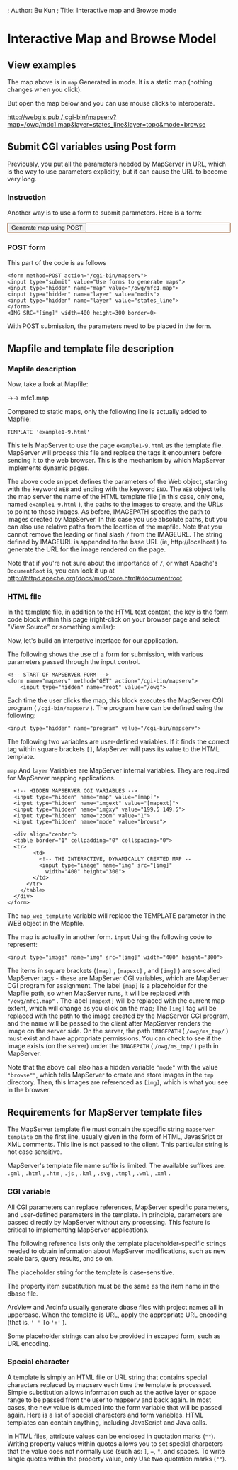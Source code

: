 ; Author: Bu Kun
; Title: Interactive map and Browse mode

# Interactive Map and Browse Model


## View examples





The map above is in ``map`` Generated in mode. It is a static map (nothing changes when you click).

But open the map below and you can use mouse clicks to interoperate.

<a target="blank" href="http://webgis.pub/cgi-bin/mapserv?map=/owg/mfd1.map&layer=states_line&layer=topo&mode=browse">
http://webgis.pub / cgi-bin/mapserv?map=/owg/mdc1.map&layer=states_line&layer=topo&mode=browse
</a>


## Submit CGI variables using Post form

Previously, you put all the parameters needed by MapServer in URL, which is the way to use parameters explicitly, but it can cause the URL to become very long.


### Instruction

Another way is to use a form to submit parameters. Here is a form:

<form method=POST action="/cgi-bin/mapserv" role="form"  class="form-horizontal" style="border: 1px solid saddlebrown;">
<input type="hidden" name="map" value="/owg/mfc1.map">
<input type="hidden" name="layer" value="modis">
<input type="hidden" name="layer" value="states_line">

<div class="form-group">
<label for="subit"  class="col-sm-2 control-label"> </label>
<div class="col-sm-3">
<input id='subit' class="form-control btn btn-primary" type="submit" value="Generate map using POST">
</div>
</div>


<!--<input type="hidden" name="map_web_imagepath" -->
<!--value="/var/www/ms_tmp/">-->
<!--<input type="hidden" name="map_web"-->
<!--value="imagepath+/var/www/ms_tmp/+imageurl+/ms_tmp/">-->
</form>


### POST form

This part of the code is as follows


    <form method=POST action="/cgi-bin/mapserv">
    <input type="submit" value="Use forms to generate maps">
    <input type="hidden" name="map" value="/owg/mfc1.map">
    <input type="hidden" name="layer" value="modis">
    <input type="hidden" name="layer" value="states_line">
    </form>
    <IMG SRC="[img]" width=400 height=300 border=0>


With POST submission, the parameters need to be placed in the form.

<!--
<p>
There were changes in MapServer 5.0 in the way CGI variables are
Passed...so you might try to replace that "map_web_imagepath" line in
Your hello.html with something like:


    value="imagepath /ms4w/tmp/ ms_tmp/ imageurl /ms_tmp/"

But you can't use it either. You can just delete it.
-->


## Mapfile and template file description


### Mapfile description

Now, take a look at Mapfile:

->-> mfc1.map



Compared to static maps, only the following line is actually added to Mapfile:

    TEMPLATE 'example1-9.html'


This tells MapServer to use the page ``example1-9.html`` as the template file.
MapServer will process this file and replace the tags it encounters before sending it to the web browser. This is the mechanism by which MapServer implements dynamic pages.

The above code snippet defines the parameters of the Web object, starting with the keyword ``WEB`` and ending with the keyword ``END``. The ``WEB`` object tells the map server the name of the HTML template file (in this case, only one, named ``example1-9.html`` ), the paths to the images to create, and the URLs to point to those images.
As before, IMAGEPATH specifies the path to images created by MapServer.
In this case you use absolute paths, but you can also use relative paths from the location of the mapfile. Note that you cannot remove the leading or final slash ``/`` from the IMAGEURL.
The string defined by IMAGEURL is appended to the base URL (ie, http://localhost ) to generate the URL for the image rendered on the page.

Note that if you're not sure about the importance of ``/``, or what Apache's ``DocumentRoot`` is, you can look it up at http://httpd.apache.org/docs/mod/core.html#documentroot.


### HTML file

In the template file, in addition to the HTML text content, the key is the form code block within this page (right-click on your browser page and select "View Source" or something similar):

Now, let's build an interactive interface for our application.

The following shows the use of a form for submission, with various parameters passed through the input control.

    <!-- START OF MAPSERVER FORM -->
    <form name="mapserv" method="GET" action="/cgi-bin/mapserv">
        <input type="hidden" name="root" value="/owg">

Each time the user clicks the map, this block executes the MapServer CGI program ( ``/cgi-bin/mapserv`` ).
The program here can be defined using the following:

        
    <input type="hidden" name="program" value="/cgi-bin/mapserv">


    
The following two variables are user-defined variables. If it finds the correct tag within square brackets ``[]``, MapServer will pass its value to the HTML template.

``map`` And ``layer`` Variables are MapServer internal variables. They are required for MapServer mapping applications.

    
      <!-- HIDDEN MAPSERVER CGI VARIABLES -->
      <input type="hidden" name="map" value="[map]">
      <input type="hidden" name="imgext" value="[mapext]">
      <input type="hidden" name="imgxy" value="199.5 149.5">
      <input type="hidden" name="zoom" value="1">
      <input type="hidden" name="mode" value="browse">
    
      <div align="center">
      <table border="1" cellpadding="0" cellspacing="0">
      <tr>
            <td>
              <!-- THE INTERACTIVE, DYNAMICALLY CREATED MAP --
              <input type="image" name="img" src="[img]"
                width="400" height="300">
            </td>
          </tr>
        </table>
      </div>
    </form>


The ``map_web_template`` variable will replace the TEMPLATE parameter in the WEB object in the Mapfile.
       

The map is actually in another form. ``input`` Using the following code to represent:

    <input type="image" name="img" src="[img]" width="400" height="300">
    
The items in square brackets (``[map]`` , ``[mapext]`` , and ``[img]`` ) are so-called MapServer tags - these are MapServer CGI variables, which are MapServer CGI program for assignment.
The label ``[map]`` is a placeholder for the Mapfile path, so when MapServer runs, it will be replaced with ``"/owg/mfc1.map"`` .
The label ``[mapext]`` will be replaced with the current map extent, which will change as you click on the map;
The ``[img]`` tag will be replaced with the path to the image created by the MapServer CGI program, and the name will be passed to the client after MapServer renders the image on the server side.
On the server, the path ``IMAGEPATH`` ( ``/owg/ms_tmp/`` ) must exist and have appropriate permissions.
You can check to see if the image exists (on the server) under the ``IMAGEPATH`` ( ``/owg/ms_tmp/`` ) path in MapServer.

Note that the above call also has a hidden variable ``"mode"`` with the value ``"browse""``, which tells MapServer to create and store images in the ``tmp`` directory. Then, this Images are referenced as ``[img]``, which is what you see in the browser.

## Requirements for MapServer template files


The MapServer template file must contain the specific string ``mapserver template`` on the first line, usually given in the form of HTML, JavasSript or XML comments. This line is not passed to the client. This particular string is not case sensitive.

MapServer's template file name suffix is limited. The available suffixes are:
``.gml`` , ``.html`` , ``.htm`` , ``.js`` , ``.kml`` , ``.svg`` , ``.tmpl`` , ``.wml`` , ``.xml`` .

### CGI variable

All CGI parameters can replace references, MapServer specific parameters, and user-defined parameters in the template.
In principle, parameters are passed directly by MapServer without any processing. This feature is critical to implementing MapServer applications.

The following reference lists only the template placeholder-specific strings needed to obtain information about MapServer modifications, such as new scale bars, query results, and so on.

The placeholder string for the template is case-sensitive.

The property item substitution must be the same as the item name in the dbase file.

ArcView and ArcInfo usually generate dbase files with project names all in uppercase.
When the template is URL, apply the appropriate URL encoding (that is, ``' '`` To ``'+'`` ).

Some placeholder strings can also be provided in escaped form, such as URL encoding.

### Special character

A template is simply an HTML file or URL string that contains special characters replaced by mapserv each time the template is processed.
Simple substitution allows information such as the active layer or space range to be passed from the user to mapserv and back again.
In most cases, the new value is dumped into the form variable that will be passed again. Here is a list of special characters and form variables.
HTML templates can contain anything, including JavaScript and Java calls.

In HTML files, attribute values can be enclosed in quotation marks (``""``). Writing property values within quotes allows you to set special characters that the value does not normally use (such as: ``]``, ``=``, ``"``, and spaces. To write single quotes within the property value, only Use two quotation marks (``""``).

